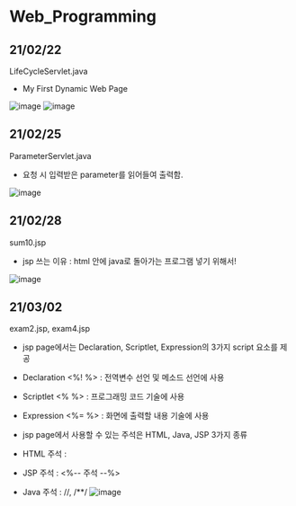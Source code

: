 # Web_Programming


## 21/02/22

LifeCycleServlet.java

- My First Dynamic Web Page

![image](https://user-images.githubusercontent.com/44190559/108717716-ef7a1e00-7560-11eb-9eb6-b81a36674d87.png)
![image](https://user-images.githubusercontent.com/44190559/108717745-f9038600-7560-11eb-9e5d-695757a7617d.png)


## 21/02/25

ParameterServlet.java

- 요청 시 입력받은 parameter를 읽어들여 출력함.

![image](https://user-images.githubusercontent.com/44190559/109128617-0011da80-7793-11eb-9107-983acffc6f7d.png)

## 21/02/28

sum10.jsp

- jsp 쓰는 이유 : html 안에 java로 돌아가는 프로그램 넣기 위해서! 

![image](https://user-images.githubusercontent.com/44190559/109409894-be26a580-79d9-11eb-8cfa-5aa938a93188.png)

## 21/03/02

exam2.jsp, exam4.jsp

- jsp page에서는 Declaration, Scriptlet, Expression의 3가지 script 요소를 제공
- Declaration <%! %> : 전역변수 선언 및 메소드 선언에 사용
- Scriptlet <% %> : 프로그래밍 코드 기술에 사용
- Expression <%= %> : 화면에 출력할 내용 기술에 사용

- jsp page에서 사용할 수 있는 주석은 HTML, Java, JSP 3가지 종류
- HTML 주석 : <!-- 주석 -->
- JSP 주석 : <%-- 주석 --%>
- Java 주석 : //, /**/
![image](https://user-images.githubusercontent.com/44190559/109608687-95371980-7b6d-11eb-8dfe-1bdaf69c72dd.png)
